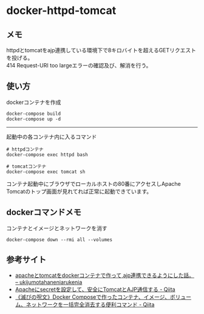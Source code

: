 # docker-httpd-tomcat

## メモ
httpdとtomcatをajp連携している環境下で8キロバイトを超えるGETリクエストを投げる。  
414 Request-URI too largeエラーの確認及び、解消を行う。

## 使い方
dockerコンテナを作成
```
docker-compose build
docker-compose up -d
```

---
起動中の各コンテナ内に入るコマンド
```
# httpdコンテナ
docker-compose exec httpd bash

# tomcatコンテナ
docker-compose exec tomcat sh
```

コンテナ起動中にブラウザでローカルホストの80番にアクセスしApache Tomcatのトップ画面が見れてれば正常に起動できています。

## dockerコマンドメモ
コンテナとイメージとネットワークを消す
```
docker-compose down --rmi all --volumes
```

## 参考サイト
- [apacheとtomcatをdockerコンテナで作って,ajp連携できるようにした話。 &#8211; ukijumotahaneniarukenia](https://ukijumotahaneniarukenia.site/2019/05/01/apache%E3%81%A8tomcat%E3%82%92docker%E3%82%B3%E3%83%B3%E3%83%86%E3%83%8A%E3%81%A7%E4%BD%9C%E3%81%A3%E3%81%A6ajp%E9%80%A3%E6%90%BA%E3%81%A7%E3%81%8D%E3%82%8B%E3%82%88%E3%81%86%E3%81%AB%E3%81%97/)
- [Apacheにsecretを設定して、安全にTomcatとAJP通信する - Qiita](https://qiita.com/polarbear08/items/f016a0675e6c9637e7b8)
- [《滅びの呪文》Docker Composeで作ったコンテナ、イメージ、ボリューム、ネットワークを一括完全消去する便利コマンド - Qiita](https://qiita.com/suin/items/19d65e191b96a0079417)
